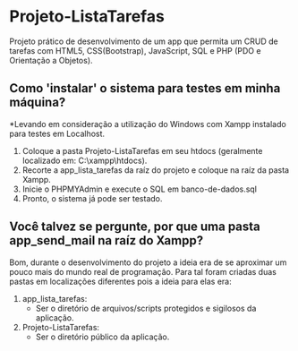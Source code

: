 # Projeto-ListaTarefas

Projeto prático de desenvolvimento de um app que permita um CRUD de tarefas com HTML5, CSS(Bootstrap), JavaScript, SQL e PHP (PDO e Orientação a Objetos).

## Como 'instalar' o sistema para testes em minha máquina?

*Levando em consideração a utilização do Windows com Xampp instalado para testes em Localhost. 

1. Coloque a pasta Projeto-ListaTarefas em seu htdocs (geralmente localizado em: C:\xampp\htdocs).
2. Recorte a app_lista_tarefas da raíz do projeto e coloque na raíz da pasta Xampp.
3. Inicie o PHPMYAdmin e execute o SQL em banco-de-dados.sql
4. Pronto, o sistema já pode ser testado.

## Você talvez se pergunte, por que uma pasta app_send_mail na raíz do Xampp?

Bom, durante o desenvolvimento do projeto a ideia era de se aproximar um pouco mais do mundo real de programação. Para tal foram criadas duas pastas em localizações diferentes pois a ideia para elas era: 

1.  app_lista_tarefas:
    - Ser o diretório de arquivos/scripts protegidos e sigilosos da aplicação. 
2.  Projeto-ListaTarefas:
    - Ser o diretório público da aplicação.
